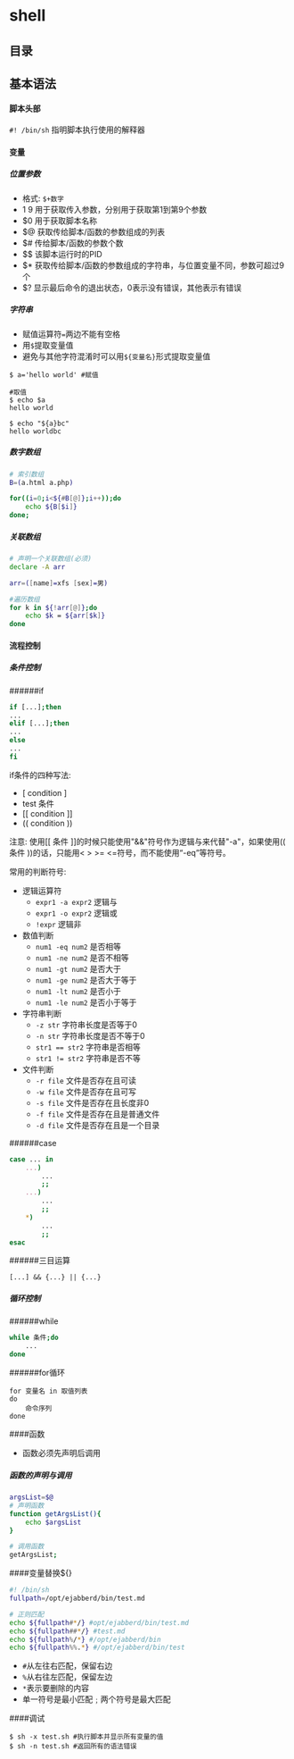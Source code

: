 # shell

## 目录
## 基本语法
#### 脚本头部
`#! /bin/sh` 指明脚本执行使用的解释器

#### 变量
##### 位置参数
* 格式: `$+数字`
* $1~$9 用于获取传入参数，分别用于获取第1到第9个参数
* $0 用于获取脚本名称
* $@ 获取传给脚本/函数的参数组成的列表
* $# 传给脚本/函数的参数个数
* $$ 该脚本运行时的PID
* $* 获取传给脚本/函数的参数组成的字符串，与位置变量不同，参数可超过9个
* $? 显示最后命令的退出状态，0表示没有错误，其他表示有错误

##### 字符串

* 赋值运算符`=`两边不能有空格
* 用`$`提取变量值
* 避免与其他字符混淆时可以用`${变量名}`形式提取变量值

```
$ a='hello world' #赋值

#取值
$ echo $a
hello world

$ echo "${a}bc"
hello worldbc
```
##### 数字数组
```sh
# 索引数组
B=(a.html a.php)

for((i=0;i<${#B[@]};i++));do
    echo ${B[$i]}
done;
```
##### 关联数组
```sh
# 声明一个关联数组(必须)
declare -A arr

arr=([name]=xfs [sex]=男)

#遍历数组
for k in ${!arr[@]};do
    echo $k = ${arr[$k]}
done
```
#### 流程控制
##### 条件控制
######if
```sh
if [...];then
...
elif [...];then
...
else
...
fi
```

if条件的四种写法:

* [ condition ]
* test 条件
* [[ condition ]]
* (( condition ))

注意: 使用[[ 条件 ]]的时候只能使用"&&"符号作为逻辑与来代替"-a"，如果使用(( 条件 ))的话，只能用< > >= <=符号，而不能使用“-eq”等符号。

常用的判断符号:

+ 逻辑运算符
    - `expr1 -a expr2` 逻辑与
    - `expr1 -o expr2` 逻辑或
    - `!expr`  逻辑非
+ 数值判断
    - `num1 -eq num2` 是否相等
    - `num1 -ne num2` 是否不相等
    - `num1 -gt num2` 是否大于
    - `num1 -ge num2` 是否大于等于
    - `num1 -lt num2` 是否小于
    - `num1 -le num2` 是否小于等于
+ 字符串判断
    - `-z str` 字符串长度是否等于0
    - `-n str` 字符串长度是否不等于0
    - `str1 == str2` 字符串是否相等
    - `str1 != str2` 字符串是否不等
+ 文件判断
    - `-r file` 文件是否存在且可读
    - `-w file` 文件是否存在且可写
    - `-s file` 文件是否存在且长度非0
    - `-f file` 文件是否存在且是普通文件
    - `-d file` 文件是否存在且是一个目录

######case
```sh
case ... in
    ...)
        ...
        ;;
    ...)
        ...
        ;;
    *)
        ...
        ;;
esac
```
######三目运算
```
[...] && {...} || {...}
```

##### 循环控制
######while
```sh
while 条件;do
    ...
done
```
######for循环
```
for 变量名 in 取值列表
do
    命令序列
done
```

####函数
* 函数必须先声明后调用

##### 函数的声明与调用
```sh
argsList=$@
# 声明函数
function getArgsList(){
    echo $argsList
}

# 调用函数
getArgsList;
```
####变量替换${}

```sh
#! /bin/sh
fullpath=/opt/ejabberd/bin/test.md

# 正则匹配
echo ${fullpath#*/} #opt/ejabberd/bin/test.md
echo ${fullpath##*/} #test.md
echo ${fullpath%/*} #/opt/ejabberd/bin
echo ${fullpath%%.*} #/opt/ejabberd/bin/test
```

* `#`从左往右匹配，保留右边
* `%`从右往左匹配，保留左边
* `*`表示要删除的内容
* 单一符号是最小匹配﹔两个符号是最大匹配

####调试
```
$ sh -x test.sh #执行脚本并显示所有变量的值
$ sh -n test.sh #返回所有的语法错误
```
